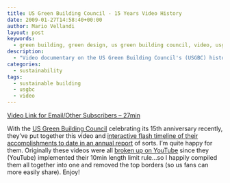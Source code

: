```yaml
---
title: US Green Building Council - 15 Years Video History
date: 2009-01-27T14:58:40+00:00
author: Mario Vellandi
layout: post
keywords:
  - green building, green design, us green building council, video, usgbc, documentary, history, accomplishments
description:
  - "Video documentary on the US Green Building Council's (USGBC) history and progress after 15 years. We wish them a very prosperous future."
categories:
  - sustainability
tags:
  - sustainable building
  - usgbc
  - video
---
```

[Video Link for Email/Other Subscribers &#8211; 27min](http://vimeo.com/2957073)

With the <a rel="nofollow" href="http://www.usgbc.org/">US Green Building Council</a> celebrating its 15th anniversary recently, they&#8217;ve put together this video and <a rel="nofollow" href="http://communicate.usgbc.org/2008/">interactive flash timeline of their accomplishments to date in an annual report</a> of sorts. I&#8217;m quite happy for them. Originally these videos were all <a rel="nofollow" href="http://www.youtube.com/watch?v=AZPuTNLf5yc">broken up on YouTube</a> since they (YouTube) implemented their 10min length limit rule&#8230;so I happily compiled them all together into one and removed the top borders (so us fans can more easily share). Enjoy!
